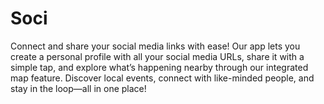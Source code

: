 # Soci
Connect and share your social media links with ease! Our app lets you create a personal profile with all your social media URLs, share it with a simple tap, and explore what’s happening nearby through our integrated map feature. Discover local events, connect with like-minded people, and stay in the loop—all in one place!
